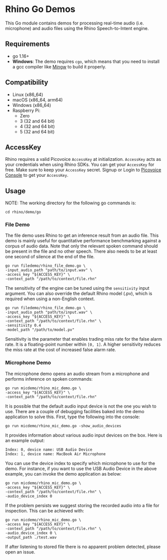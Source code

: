 # Rhino Go Demos

This Go module contains demos for processing real-time audio (i.e. microphone) and audio files using the Rhino Speech-to-Intent engine.

## Requirements

- go 1.16+
- **Windows**: The demo requires `cgo`, which means that you need to install a gcc compiler like [Mingw](http://mingw-w64.org) to build it properly.

## Compatibility

- Linux (x86_64)
- macOS (x86_64, arm64)
- Windows (x86_64)
- Raspberry Pi:
  - Zero
  - 3 (32 and 64 bit)
  - 4 (32 and 64 bit)
  - 5 (32 and 64 bit)

## AccessKey

Rhino requires a valid Picovoice `AccessKey` at initialization. `AccessKey` acts as your credentials when using Rhino SDKs.
You can get your `AccessKey` for free. Make sure to keep your `AccessKey` secret.
Signup or Login to [Picovoice Console](https://console.picovoice.ai/) to get your `AccessKey`.

## Usage

NOTE: The working directory for the following go commands is:

```console
cd rhino/demo/go
```

### File Demo

The file demo uses Rhino to get an inference result from an audio file. This demo is mainly useful for quantitative performance
benchmarking against a corpus of audio data. Note that only the relevant spoken command should be present in the file
and no other speech. There also needs to be at least one second of silence at the end of the file.

```console
go run filedemo/rhino_file_demo.go \
-input_audio_path "path/to/input.wav" \
-access_key "${ACCESS_KEY}" \
-context_path "/path/to/context/file.rhn"
```

The sensitivity of the engine can be tuned using the `sensitivity` input argument. You can also override the default Rhino model (.pv), which is required when using a non-English context.

```console
go run filedemo/rhino_file_demo.go \
-input_audio_path "path/to/input.wav" \
-access_key "${ACCESS_KEY}" \
-context_path "/path/to/context/file.rhn" \
-sensitivity 0.4
-model_path "/path/to/model.pv"
```

Sensitivity is the parameter that enables trading miss rate for the false alarm rate. It is a floating-point number within `[0, 1]`. A higher sensitivity reduces the miss rate at the cost of increased false alarm rate.

### Microphone Demo

The microphone demo opens an audio stream from a microphone and performs inference on spoken commands:

```console
go run micdemo/rhino_mic_demo.go \
-access_key "${ACCESS_KEY}" \
-context_path "/path/to/context/file.rhn"
```

It is possible that the default audio input device is not the one you wish to use. There are a couple
of debugging facilities baked into the demo application to solve this. First, type the following into the console:
```console
go run micdemo/rhino_mic_demo.go -show_audio_devices
```

It provides information about various audio input devices on the box. Here is an example output:

```console
Index: 0, device name: USB Audio Device
Index: 1, device name: MacBook Air Microphone
```

You can use the device index to specify which microphone to use for the demo. For instance, if you want to use the USB Audio Device
in the above example, you can invoke the demo application as below:

```console
go run micdemo/rhino_mic_demo.go \
-access_key "${ACCESS_KEY}" \
-context_path "/path/to/context/file.rhn" \
-audio_device_index 0
```

If the problem persists we suggest storing the recorded audio into a file for inspection. This can be achieved with:

```console
go run micdemo/rhino_mic_demo.go \
-access_key "${ACCESS_KEY}" \
-context_path "/path/to/context/file.rhn" \
-audio_device_index 0 \
-output_path ./test.wav
```

If after listening to stored file there is no apparent problem detected, please open an issue.
